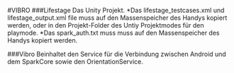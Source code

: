 ﻿#VIBRO
###Lifestage
Das Unity Projekt.
*Das lifestage_testcases.xml und lifestage_output.xml file muss auf den Massenspeicher des Handys kopiert werden, oder in den Projekt-Folder des Untiy Projektmodes für den playmode.
*Das spark_auth.txt muss muss auf den Massenspeicher des Handys kopiert werden.

###Vibro
Beinhaltet den Service für die Verbindung zwischen Android und dem SparkCore sowie den OrientationService.
